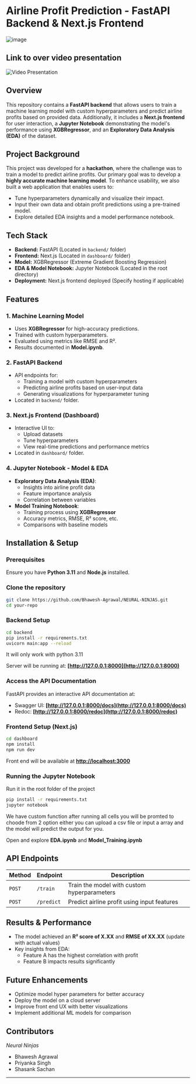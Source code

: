 # Airline Profit Prediction - FastAPI Backend & Next.js Frontend
![image](https://github.com/user-attachments/assets/0615e753-0a53-4de2-8943-83e90a259a77)

## Link to over video presentation
![Video Presentation](https://drive.google.com/file/d/1H3JEX1B2Ztt5r1WHHNq8P6cLJL5edy5X/view?usp=drive_link)

## Overview

This repository contains a **FastAPI backend** that allows users to train a machine learning model with custom hyperparameters and predict airline profits based on provided data. Additionally, it includes a **Next.js frontend** for user interaction, a **Jupyter Notebook** demonstrating the model's performance using **XGBRegressor**, and an **Exploratory Data Analysis (EDA)** of the dataset.

## Project Background

This project was developed for a **hackathon**, where the challenge was to train a model to predict airline profits. Our primary goal was to develop a **highly accurate machine learning model**. To enhance usability, we also built a web application that enables users to:

- Tune hyperparameters dynamically and visualize their impact.
- Input their own data and obtain profit predictions using a pre-trained model.
- Explore detailed EDA insights and a model performance notebook.

## Tech Stack

- **Backend:** FastAPI (Located in `backend/` folder)
- **Frontend:** Next.js (Located in `dashboard/` folder)
- **Model:** XGBRegressor (Extreme Gradient Boosting Regression)
- **EDA & Model Notebook:** Jupyter Notebook (Located in the root directory)
- **Deployment:** Next.js frontend deployed (Specify hosting if applicable)

## Features

### 1. Machine Learning Model

- Uses **XGBRegressor** for high-accuracy predictions.
- Trained with custom hyperparameters.
- Evaluated using metrics like RMSE and R².
- Results documented in **Model.ipynb**.

### 2. FastAPI Backend

- API endpoints for:
  - Training a model with custom hyperparameters
  - Predicting airline profits based on user-input data
  - Generating visualizations for hyperparameter tuning
- Located in `backend/` folder.

### 3. Next.js Frontend (Dashboard)

- Interactive UI to:
  - Upload datasets
  - Tune hyperparameters
  - View real-time predictions and performance metrics
- Located in `dashboard/` folder.

### 4. Jupyter Notebook - Model & EDA

- **Exploratory Data Analysis (EDA)**:
  - Insights into airline profit data
  - Feature importance analysis
  - Correlation between variables
- **Model Training Notebook**:
  - Training process using **XGBRegressor**
  - Accuracy metrics, RMSE, R² score, etc.
  - Comparisons with baseline models

## Installation & Setup

### Prerequisites

Ensure you have **Python 3.11** and **Node.js** installed.

### Clone the repository

```sh
git clone https://github.com/Bhawesh-Agrawal/NEURAL-NINJAS.git
cd your-repo
```

### Backend Setup

```sh
cd backend
pip install -r requirements.txt
uvicorn main:app --reload
```
It will only work with python 3.11

Server will be running at: **[http://127.0.0.1:8000](http://127.0.0.1:8000)**

### Access the API Documentation

FastAPI provides an interactive API documentation at:

- Swagger UI: **[http://127.0.0.1:8000/docs](http://127.0.0.1:8000/docs)**
- Redoc: **[http://127.0.0.1:8000/redoc](http://127.0.0.1:8000/redoc)**

### Frontend Setup (Next.js)

```sh
cd dashboard
npm install
npm run dev
```

Front end will be available at [**http://localhost:3000**](http://localhost:3000)

### Running the Jupyter Notebook
Run it in the root folder of the project
```sh
pip install -r requirements.txt
jupyter notebook
```

We have custom function after running all cells you will be promted to choode from 2 option either you can upload a csv file or input a array and the model will predict the output for you.

Open and explore **EDA.ipynb** and **Model\_Training.ipynb**

## API Endpoints

| Method | Endpoint   | Description                                 |
| ------ | ---------- | ------------------------------------------- |
| `POST` | `/train`   | Train the model with custom hyperparameters |
| `POST` | `/predict` | Predict airline profit using input features |            |

## Results & Performance

- The model achieved an **R² score of X.XX** and **RMSE of XX.XX** (update with actual values)
- Key insights from EDA:
  - Feature A has the highest correlation with profit
  - Feature B impacts results significantly

## Future Enhancements

- Optimize model hyper parameters for better accuracy
- Deploy the model on a cloud server
- Improve front end UX with better visualizations
- Implement additional ML models for comparison

## Contributors
  *Neural Ninjas*
- Bhawesh Agrawal
- Priyanka Singh
- Shasank Sachan

---


